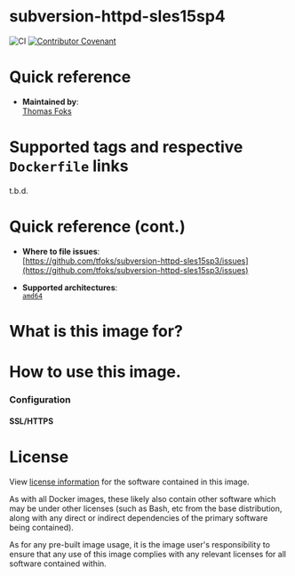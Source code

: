 # subversion-httpd-sles15sp4

![CI](https://github.com/tfoks/subversion-httpd-sles15sp3/actions/workflows/docker-image.yml/badge.svg)
[![Contributor Covenant](https://img.shields.io/badge/Contributor%20Covenant-2.1-4baaaa.svg)](code_of_conduct.md) 

# Quick reference

-	**Maintained by**:  
	[Thomas Foks](https://github.com/tfoks)

# Supported tags and respective `Dockerfile` links

t.b.d.

# Quick reference (cont.)

-	**Where to file issues**:  
	[https://github.com/tfoks/subversion-httpd-sles15sp3/issues](https://github.com/tfoks/subversion-httpd-sles15sp3/issues)

-	**Supported architectures**:  
	[`amd64`](https://hub.docker.com/r/tfoks/subversion-httpd-sles15sp3/)

# What is this image for?

# How to use this image.

### Configuration

#### SSL/HTTPS

# License

View [license information](https://www.apache.org/licenses/) for the software contained in this image.

As with all Docker images, these likely also contain other software which may be under other licenses (such as Bash, etc from the base distribution, along with any direct or indirect dependencies of the primary software being contained).

As for any pre-built image usage, it is the image user's responsibility to ensure that any use of this image complies with any relevant licenses for all software contained within.
